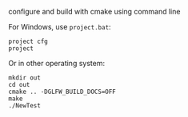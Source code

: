 configure and build with cmake using command line

For Windows, use `project.bat`:

    project cfg
    project

Or in other operating system:

    mkdir out
    cd out
    cmake .. -DGLFW_BUILD_DOCS=OFF
    make
    ./NewTest